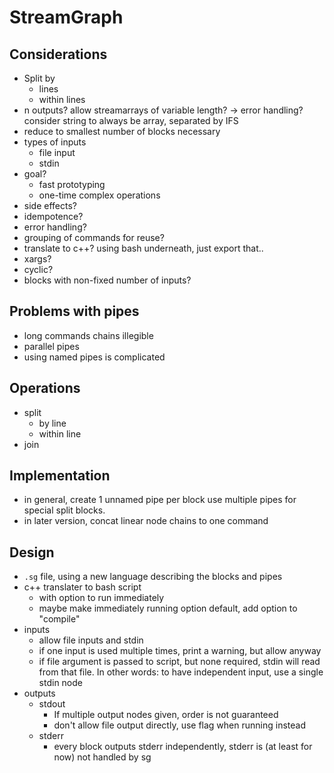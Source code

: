 # StreamGraph

## Considerations
* Split by
  * lines
  * within lines
* n outputs?
  allow streamarrays of variable length? -> error handling?
  consider string to always be array, separated by IFS
* reduce to smallest number of blocks necessary
* types of inputs
  * file input
  * stdin
* goal?
  * fast prototyping
  * one-time complex operations
* side effects?
* idempotence?
* error handling?
* grouping of commands for reuse?
* translate to c++?
  using bash underneath, just export that..
* xargs?
* cyclic?
* blocks with non-fixed number of inputs?

## Problems with pipes
* long commands chains illegible
* parallel pipes
* using named pipes is complicated

## Operations
* split
  * by line
  * within line
* join

## Implementation
* in general, create 1 unnamed pipe per block
  use multiple pipes for special split blocks.
* in later version, concat linear node chains to one command

## Design
* `.sg` file, using a new language describing the blocks and pipes
* c++ translater to bash script
  * with option to run immediately
  * maybe make immediately running option default,
    add option to "compile"
* inputs
  * allow file inputs and stdin
  * if one input is used multiple times, print
    a warning, but allow anyway
  * if file argument is passed to script, but none required,
    stdin will read from that file.
    In other words: to have independent input, use a single stdin node
* outputs
  * stdout
    * If multiple output nodes given, order is not guaranteed
    * don't allow file output directly, use flag when running instead
  * stderr
    * every block outputs stderr independently, stderr is (at least
      for now) not handled by sg

